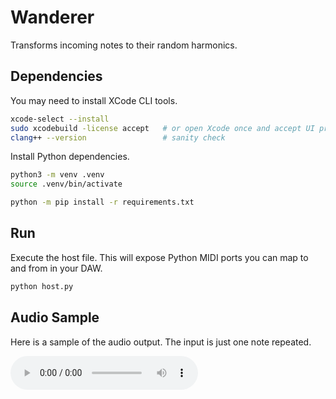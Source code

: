 # Wanderer

Transforms incoming notes to their random harmonics.

## Dependencies

You may need to install XCode CLI tools.

```bash
xcode-select --install
sudo xcodebuild -license accept   # or open Xcode once and accept UI prompt
clang++ --version                 # sanity check
```

Install Python dependencies.

```bash
python3 -m venv .venv
source .venv/bin/activate

python -m pip install -r requirements.txt
```

## Run

Execute the host file. This will expose Python MIDI ports you can map to and from in your DAW.

```bash
python host.py
```

## Audio Sample

Here is a sample of the audio output. The input is just one note repeated.

<audio controls>
  <source src="sample.mp3" type="audio/mpeg">
  Your browser does not support the audio element.
</audio>

